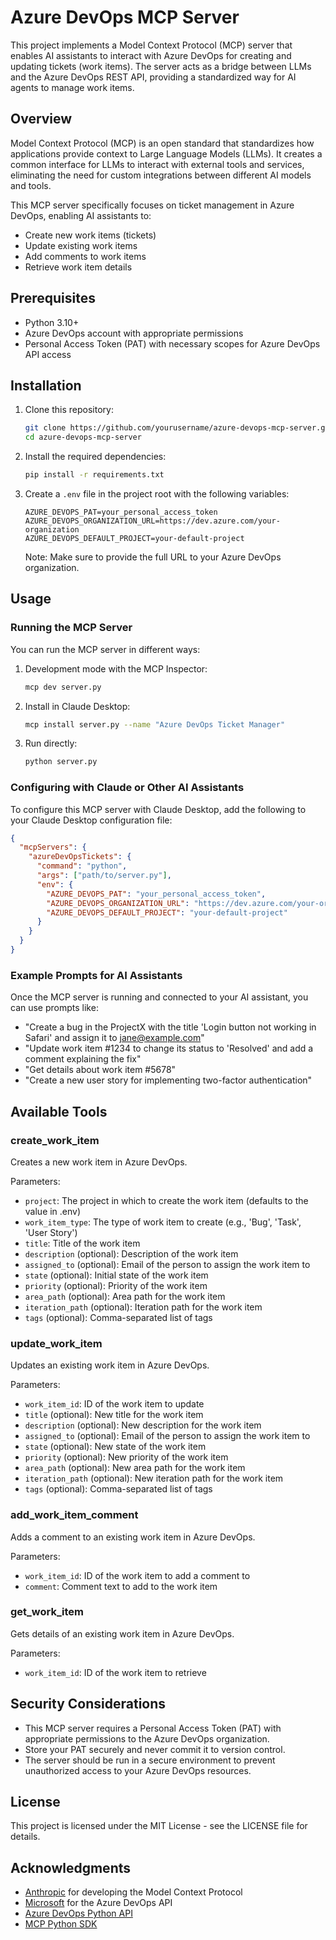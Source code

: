 # Azure DevOps MCP Server

This project implements a Model Context Protocol (MCP) server that enables AI assistants to interact with Azure DevOps for creating and updating tickets (work items). The server acts as a bridge between LLMs and the Azure DevOps REST API, providing a standardized way for AI agents to manage work items.

## Overview

Model Context Protocol (MCP) is an open standard that standardizes how applications provide context to Large Language Models (LLMs). It creates a common interface for LLMs to interact with external tools and services, eliminating the need for custom integrations between different AI models and tools.

This MCP server specifically focuses on ticket management in Azure DevOps, enabling AI assistants to:
- Create new work items (tickets)
- Update existing work items
- Add comments to work items
- Retrieve work item details

## Prerequisites

- Python 3.10+
- Azure DevOps account with appropriate permissions
- Personal Access Token (PAT) with necessary scopes for Azure DevOps API access

## Installation

1. Clone this repository:
   ```bash
   git clone https://github.com/yourusername/azure-devops-mcp-server.git
   cd azure-devops-mcp-server
   ```

2. Install the required dependencies:
   ```bash
   pip install -r requirements.txt
   ```

3. Create a `.env` file in the project root with the following variables:
   ```
   AZURE_DEVOPS_PAT=your_personal_access_token
   AZURE_DEVOPS_ORGANIZATION_URL=https://dev.azure.com/your-organization
   AZURE_DEVOPS_DEFAULT_PROJECT=your-default-project
   ```

   Note: Make sure to provide the full URL to your Azure DevOps organization.

## Usage

### Running the MCP Server

You can run the MCP server in different ways:

1. Development mode with the MCP Inspector:
   ```bash
   mcp dev server.py
   ```

2. Install in Claude Desktop:
   ```bash
   mcp install server.py --name "Azure DevOps Ticket Manager"
   ```

3. Run directly:
   ```bash
   python server.py
   ```

### Configuring with Claude or Other AI Assistants

To configure this MCP server with Claude Desktop, add the following to your Claude Desktop configuration file:

```json
{
  "mcpServers": {
    "azureDevOpsTickets": {
      "command": "python",
      "args": ["path/to/server.py"],
      "env": {
        "AZURE_DEVOPS_PAT": "your_personal_access_token",
        "AZURE_DEVOPS_ORGANIZATION_URL": "https://dev.azure.com/your-organization",
        "AZURE_DEVOPS_DEFAULT_PROJECT": "your-default-project"
      }
    }
  }
}
```

### Example Prompts for AI Assistants

Once the MCP server is running and connected to your AI assistant, you can use prompts like:

- "Create a bug in the ProjectX with the title 'Login button not working in Safari' and assign it to jane@example.com"
- "Update work item #1234 to change its status to 'Resolved' and add a comment explaining the fix"
- "Get details about work item #5678"
- "Create a new user story for implementing two-factor authentication"

## Available Tools

### create_work_item

Creates a new work item in Azure DevOps.

Parameters:
- `project`: The project in which to create the work item (defaults to the value in .env)
- `work_item_type`: The type of work item to create (e.g., 'Bug', 'Task', 'User Story')
- `title`: Title of the work item
- `description` (optional): Description of the work item
- `assigned_to` (optional): Email of the person to assign the work item to
- `state` (optional): Initial state of the work item
- `priority` (optional): Priority of the work item
- `area_path` (optional): Area path for the work item
- `iteration_path` (optional): Iteration path for the work item
- `tags` (optional): Comma-separated list of tags

### update_work_item

Updates an existing work item in Azure DevOps.

Parameters:
- `work_item_id`: ID of the work item to update
- `title` (optional): New title for the work item
- `description` (optional): New description for the work item
- `assigned_to` (optional): Email of the person to assign the work item to
- `state` (optional): New state of the work item
- `priority` (optional): New priority of the work item
- `area_path` (optional): New area path for the work item
- `iteration_path` (optional): New iteration path for the work item
- `tags` (optional): Comma-separated list of tags

### add_work_item_comment

Adds a comment to an existing work item in Azure DevOps.

Parameters:
- `work_item_id`: ID of the work item to add a comment to
- `comment`: Comment text to add to the work item

### get_work_item

Gets details of an existing work item in Azure DevOps.

Parameters:
- `work_item_id`: ID of the work item to retrieve

## Security Considerations

- This MCP server requires a Personal Access Token (PAT) with appropriate permissions to the Azure DevOps organization.
- Store your PAT securely and never commit it to version control.
- The server should be run in a secure environment to prevent unauthorized access to your Azure DevOps resources.

## License

This project is licensed under the MIT License - see the LICENSE file for details.

## Acknowledgments

- [Anthropic](https://www.anthropic.com/) for developing the Model Context Protocol
- [Microsoft](https://learn.microsoft.com/en-us/azure/devops/) for the Azure DevOps API
- [Azure DevOps Python API](https://github.com/microsoft/azure-devops-python-api)
- [MCP Python SDK](https://github.com/modelcontextprotocol/python-sdk)

